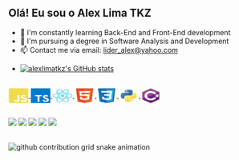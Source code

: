 ## Olá! Eu sou o Alex Lima TKZ

- 🔭 I'm constantly learning Back-End and Front-End development
- 🌱 I'm pursuing a degree in Software Analysis and Development
- 📫 Contact me via email: lider_alex@yahoo.com 

<div>
<a href="https://github.com/alexlidertkz">
<div>

- ![alexlimatkz's GitHub stats](https://github-readme-stats.vercel.app/api?username=alexlimatkz&show_icons=true&theme=midnight-purple)
<div style="display: inline_block"><br>
  <img align="center" alt="Rafa-Js" height="30" width="40" src="https://raw.githubusercontent.com/devicons/devicon/master/icons/javascript/javascript-plain.svg">
  <img align="center" alt="Rafa-Ts" height="30" width="40" src="https://raw.githubusercontent.com/devicons/devicon/master/icons/typescript/typescript-plain.svg">
  <img align="center" alt="Rafa-React" height="30" width="40" src="https://raw.githubusercontent.com/devicons/devicon/master/icons/react/react-original.svg">
  <img align="center" alt="Rafa-HTML" height="30" width="40" src="https://raw.githubusercontent.com/devicons/devicon/master/icons/html5/html5-original.svg">
  <img align="center" alt="Rafa-CSS" height="30" width="40" src="https://raw.githubusercontent.com/devicons/devicon/master/icons/css3/css3-original.svg">
  <img align="center" alt="Rafa-Python" height="30" width="40" src="https://raw.githubusercontent.com/devicons/devicon/master/icons/python/python-original.svg">
  <img align="center" alt="Rafa-Csharp" height="30" width="40" src="https://raw.githubusercontent.com/devicons/devicon/master/icons/csharp/csharp-original.svg">
</div>

##

  <a href="https://instagram.com/alex.lima3" target="_blank"><img src="https://img.shields.io/badge/-Instagram-%23E4405F?style=for-the-badge&logo=instagram&logoColor=white" target="_blank"></a>
 	<a href="https://www.twitch.tv/lidertkz" target="_blank"><img src="https://img.shields.io/badge/Twitch-9146FF?style=for-the-badge&logo=twitch&logoColor=white" target="_blank"></a>
 <a href="https://discord.gg/bfaCASVTMq" target="_blank"><img src="https://img.shields.io/badge/Discord-7289DA?style=for-the-badge&logo=discord&logoColor=white" target="_blank"></a> 
  <a href = "mailto:lider_alex@yahoo.com"><img src="https://img.shields.io/badge/-Gmail-%23333?style=for-the-badge&logo=gmail&logoColor=white" target="_blank"></a>
  <a href="https://www.linkedin.com/in/alexslima1/" target="_blank"><img src="https://img.shields.io/badge/-LinkedIn-%230077B5?style=for-the-badge&logo=linkedin&logoColor=white" target="_blank"></a> 
##
<picture align="center">
  <source media="(prefers-color-scheme: dark)" srcset="https://raw.githubusercontent.com/alexlimatkz/alexlimatkz/output/github-contribution-grid-snake-dark.svg">
  <source media="(prefers-color-scheme: light)" srcset="https://raw.githubusercontent.com/alexlimatkz/alexlimatkz/output/github-contribution-grid-snake-dark.svg">
  <img align="center" alt="github contribution grid snake animation" src="https://raw.githubusercontent.com/mari4souza/alexlimatkz/output/github-contribution-grid-snake.svg">
</picture>

